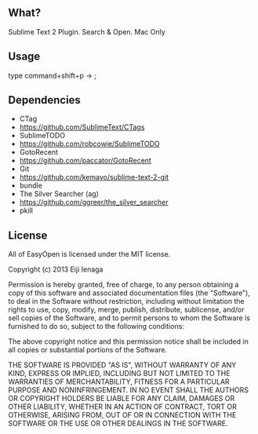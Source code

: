 ## What?
 Sublime Text 2 Plugin. Search & Open. Mac Only

## Usage

type command+shift+p ->  ;

## Dependencies
- CTag
 - https://github.com/SublimeText/CTags
- SublimeTODO
 - https://github.com/robcowie/SublimeTODO
- GotoRecent
 - https://github.com/paccator/GotoRecent
- Git
 - https://github.com/kemayo/sublime-text-2-git
- bundle
- The Silver Searcher (ag)
 - https://github.com/ggreer/the_silver_searcher
- pkill

## License
All of EasyOpen is licensed under the MIT license.

Copyright (c) 2013 Eiji Ienaga

Permission is hereby granted, free of charge, to any person obtaining a copy of this software and associated documentation files (the "Software"), to deal in the Software without restriction, including without limitation the rights to use, copy, modify, merge, publish, distribute, sublicense, and/or sell copies of the Software, and to permit persons to whom the Software is furnished to do so, subject to the following conditions:

The above copyright notice and this permission notice shall be included in all copies or substantial portions of the Software.

THE SOFTWARE IS PROVIDED "AS IS", WITHOUT WARRANTY OF ANY KIND, EXPRESS OR IMPLIED, INCLUDING BUT NOT LIMITED TO THE WARRANTIES OF MERCHANTABILITY, FITNESS FOR A PARTICULAR PURPOSE AND NONINFRINGEMENT. IN NO EVENT SHALL THE AUTHORS OR COPYRIGHT HOLDERS BE LIABLE FOR ANY CLAIM, DAMAGES OR OTHER LIABILITY, WHETHER IN AN ACTION OF CONTRACT, TORT OR OTHERWISE, ARISING FROM, OUT OF OR IN CONNECTION WITH THE SOFTWARE OR THE USE OR OTHER DEALINGS IN THE SOFTWARE.
